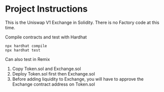 # Project Instructions

This is the Uniswap V1 Exchange in Solidity. There is no Factory code at this time.

Compile contracts and test with Hardhat

```shell
npx hardhat compile
npx hardhat test
```

Can also test in Remix
1. Copy Token.sol and Exchange.sol
2. Deploy Token.sol first then Exchange.sol
3. Before adding liquidity to Exchange, you will have to approve the Exchange contract address on Token.sol
